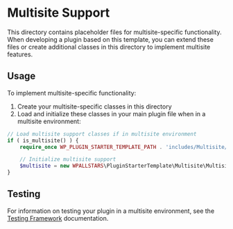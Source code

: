 # Multisite Support

This directory contains placeholder files for multisite-specific functionality. When developing a plugin based on this template, you can extend these files or create additional classes in this directory to implement multisite features.

## Usage

To implement multisite-specific functionality:

1. Create your multisite-specific classes in this directory
2. Load and initialize these classes in your main plugin file when in a multisite environment:

```php
// Load multisite support classes if in multisite environment
if ( is_multisite() ) {
    require_once WP_PLUGIN_STARTER_TEMPLATE_PATH . 'includes/Multisite/class-multisite.php';

    // Initialize multisite support
    $multisite = new WPALLSTARS\PluginStarterTemplate\Multisite\Multisite();
}
```

## Testing

For information on testing your plugin in a multisite environment, see the [Testing Framework](.wiki/Testing-Framework.md) documentation.

